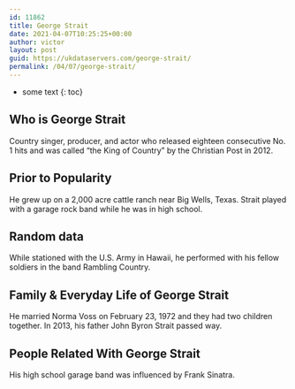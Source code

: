 ```yaml
---
id: 11862
title: George Strait
date: 2021-04-07T10:25:25+00:00
author: victor
layout: post
guid: https://ukdataservers.com/george-strait/
permalink: /04/07/george-strait/
---
```


* some text
{: toc}


## Who is George Strait



Country singer, producer, and actor who released eighteen consecutive No. 1 hits and was called &#8220;the King of Country&#8221; by the Christian Post in 2012.

                
                
                
## Prior to Popularity



He grew up on a 2,000 acre cattle ranch near Big Wells, Texas. Strait played with a garage rock band while he was in high school.

                
                
                
## Random data



While stationed with the U.S. Army in Hawaii, he performed with his fellow soldiers in the band Rambling Country.

                
                
                
## Family & Everyday Life of George Strait



He married Norma Voss on February 23, 1972 and they had two children together. In 2013, his father John Byron Strait passed way.

                
                
                
## People Related With George Strait



His high school garage band was influenced by Frank Sinatra.

                
              
            
          
          
          